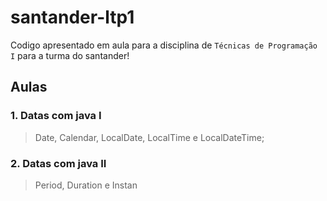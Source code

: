 # santander-ltp1

Codigo apresentado em aula para a disciplina de `Técnicas de Programação I` para a turma do santander!

## Aulas

### 1. Datas com java I
>Date, Calendar, LocalDate, LocalTime e LocalDateTime;
### 2. Datas com java II
>Period, Duration e Instan
